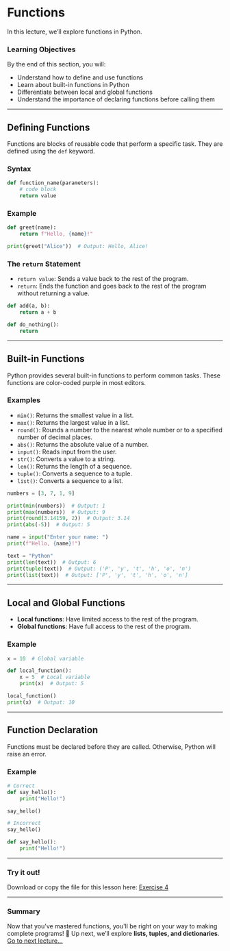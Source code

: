 # Functions

In this lecture, we’ll explore functions in Python.

### Learning Objectives
By the end of this section, you will:
- Understand how to define and use functions
- Learn about built-in functions in Python
- Differentiate between local and global functions
- Understand the importance of declaring functions before calling them

---

## Defining Functions

Functions are blocks of reusable code that perform a specific task. They are defined using the `def` keyword.

### Syntax

```python
def function_name(parameters):
    # code block
    return value
```

### Example

```python
def greet(name):
    return f"Hello, {name}!"

print(greet("Alice"))  # Output: Hello, Alice!
```

### The `return` Statement

- `return value`: Sends a value back to the rest of the program.
- `return`: Ends the function and goes back to the rest of the program without returning a value.

```python
def add(a, b):
    return a + b

def do_nothing():
    return
```

---

## Built-in Functions

Python provides several built-in functions to perform common tasks. These functions are color-coded purple in most editors.

### Examples

- `min()`: Returns the smallest value in a list.
- `max()`: Returns the largest value in a list.
- `round()`: Rounds a number to the nearest whole number or to a specified number of decimal places.
- `abs()`: Returns the absolute value of a number.
- `input()`: Reads input from the user.
- `str()`: Converts a value to a string.
- `len()`: Returns the length of a sequence.
- `tuple()`: Converts a sequence to a tuple.
- `list()`: Converts a sequence to a list.

```python
numbers = [3, 7, 1, 9]

print(min(numbers))  # Output: 1
print(max(numbers))  # Output: 9
print(round(3.14159, 2))  # Output: 3.14
print(abs(-5))  # Output: 5

name = input("Enter your name: ")
print(f"Hello, {name}!")

text = "Python"
print(len(text))  # Output: 6
print(tuple(text))  # Output: ('P', 'y', 't', 'h', 'o', 'n')
print(list(text))  # Output: ['P', 'y', 't', 'h', 'o', 'n']
```

---

## Local and Global Functions

- **Local functions**: Have limited access to the rest of the program.
- **Global functions**: Have full access to the rest of the program.

### Example

```python
x = 10  # Global variable

def local_function():
    x = 5  # Local variable
    print(x)  # Output: 5

local_function()
print(x)  # Output: 10
```

---

## Function Declaration

Functions must be declared before they are called. Otherwise, Python will raise an error.

### Example

```python
# Correct
def say_hello():
    print("Hello!")

say_hello()

# Incorrect
say_hello()

def say_hello():
    print("Hello!")
```

---

### Try it out!
Download or copy the file for this lesson here: [Exercise 4](Practice-Code/exercise4.py)

---

### Summary
Now that you’ve mastered functions, you'll be right on your way to making complete programs! 🎉
Up next, we’ll explore **lists, tuples, and dictionaries**.
[Go to next lecture...](./5.-Lists-Tuples-and-Dictionaries.md)
